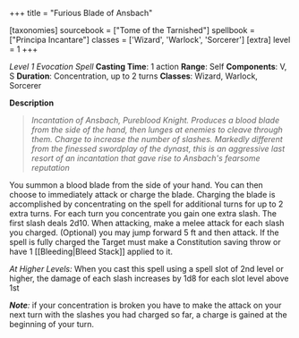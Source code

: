 +++
title = "Furious Blade of Ansbach"

[taxonomies]
sourcebook = ["Tome of the Tarnished"]
spellbook = ["Principa Incantare"]
classes = ['Wizard', 'Warlock', 'Sorcerer']
[extra]
level = 1
+++

*Level 1 Evocation Spell*
**Casting Time**: 1 action
**Range**: Self
**Components**: V, S
**Duration**: Concentration, up to 2 turns
**Classes**: Wizard, Warlock, Sorcerer

**Description**


> _Incantation of Ansbach, Pureblood Knight. Produces a blood blade from the side of the hand, then lunges at enemies to cleave through them. Charge to increase the number of slashes. Markedly different from the finessed swordplay of the dynast, this is an aggressive last resort of an incantation that gave rise to Ansbach's fearsome reputation_



You summon a blood blade from the side of your hand. You can then choose to immediately attack or charge the blade. Charging the blade is accomplished by concentrating on the spell for additional turns for up to 2 extra turns. For each turn you concentrate you gain one extra slash. The first slash deals 2d10. When attacking, make a melee attack for each slash you charged. (Optional) you may jump forward 5 ft and then attack. If the spell is fully charged the Target must make a Constitution saving throw or have 1 [[Bleeding|Bleed Stack]] applied to it.



_At Higher Levels:_ When you cast this spell using a spell slot of 2nd level or higher, the damage of each slash increases by 1d8 for each slot level above 1st



_**Note**:_ if your concentration is broken you have to make the attack on your next turn with the slashes you had charged so far, a charge is gained at the beginning of your turn.
